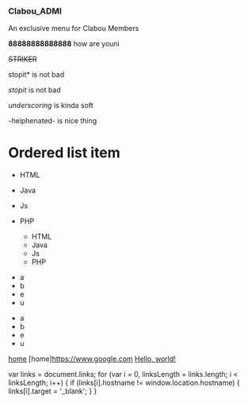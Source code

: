 ### Clabou_ADMI

An exclusive menu for Clabou Members

**88888888888888** how are youni

~~STRIKER~~

stopit* is not bad

*stopit* is not bad

_underscoring_ is kinda soft

-heiphenated- is nice thing


# Ordered list item


* HTML
* Java
* Js
* PHP

  * HTML 
  * Java 
  * Js 
  * PHP  

- a
- b
- e
- u

 + a
 + b
 + e
 + u
 
[home](https://www.google.com)
[home]<https://www.google.com>
<a href="https://www.google.com" target="https://www.google.com">Hello, world!</a>

var links = document.links;
for (var i = 0, linksLength = links.length; i < linksLength; i++) {
   if (links[i].hostname != window.location.hostname) {
       links[i].target = '_blank';
   } 
}
